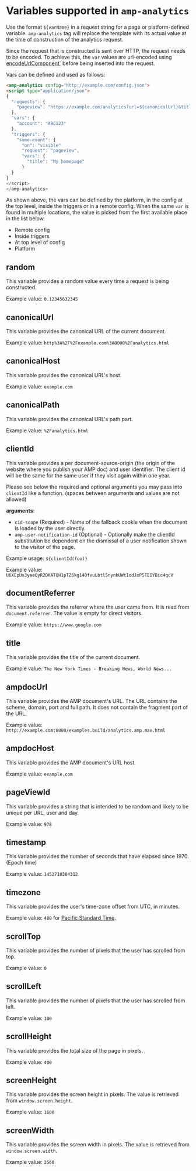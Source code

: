 # <a name="amp-analytics"></a> Variables supported in `amp-analytics`

Use the format `${varName}` in a request string for a page or platform-defined variable. `amp-analytics` tag will replace the template with its actual value at the time of construction of the analytics request.

Since the request that is constructed is sent over HTTP, the request needs to be encoded. To achieve this, the `var` values are url-encoded using [encodeUrlComponent`](https://developer.mozilla.org/en-US/docs/Web/JavaScript/Reference/Global_Objects/encodeURIComponent) before being inserted into the request.

Vars can be defined and used as follows:

```html
<amp-analytics config="http://example.com/config.json">
<script type="application/json">
{
  "requests": {
    "pageview": "https://example.com/analytics?url=${canonicalUrl}&title=${title}&acct=${account}&clientId=${clientId}",
  },
  "vars": {
    "account": "ABC123"
  },
  "triggers": {
    "some-event": {
      "on": "visible"
      "request": "pageview",
      "vars": {
        "title": "My homepage"
      }
  }
}
</script>
</amp-analytics>
```

As shown above, the vars can be defined by the platform, in the config at the top level, inside the triggers or in a remote config. When the same `var` is found in multiple locations, the value is picked from the first available place in the list below.

  - Remote config
  - Inside triggers
  - At top level of config
  - Platform

## random

This variable provides a random value every time a request is being constructed.

Example value: `0.12345632345`

## canonicalUrl

This variable provides the canonical URL of the current document.

Example value: `http%3A%2F%2Fexample.com%3A8000%2Fanalytics.html`

## canonicalHost

This variable provides the canonical URL's host.

Example value: `example.com`

## canonicalPath

This variable provides the canonical URL's path part.

Example value: `%2Fanalytics.html`

## clientId

This variable provides a per document-source-origin (the origin of the website where you publish your AMP doc) and user identifier. The client id will be the same for the same user if they visit again within one year.

Please see below the required and optional arguments you may pass into `clientId` like a function. (spaces between arguments and values are not allowed)

**arguments**:

  - `cid-scope` (Required) - Name of the fallback cookie when the document is loaded by the user directly.
  - `amp-user-notification-id` (Optional) - Optionally make the clientId substitution be dependent on the dismissal of a user notification shown to the visitor of the page.

Example usage: `${clientId(foo)}`

Example value: `U6XEpUs3yaeQyR2DKATQH1pTZ6kg140fvuLbtl5nynbUWtIodJxP5TEIYBic4qcV`


## documentReferrer

This variable provides the referrer where the user came from. It is read from `document.referrer`. The value is empty for direct visitors.

Example value: `https://www.google.com`

## title

This variable provides the title of the current document.

Example value: `The New York Times - Breaking News, World News...`

## ampdocUrl

This variable provides the AMP document's URL. The URL contains the scheme, domain, port and full path. It does not contain the fragment part of the URL.

Example value: `http://example.com:8000/examples.build/analytics.amp.max.html`

## ampdocHost

This variable provides the AMP document's URL host.

Example value: `example.com`

## pageViewId

This variable provides a string that is intended to be random and likely to be unique per URL, user and day.

Example value: `978`

## timestamp

This variable provides the number of seconds that have elapsed since 1970. (Epoch time)

Example value: `1452710304312`

## timezone

This variable provides the user's time-zone offset from UTC, in minutes.

Example value: `480` for [Pacific Standard Time](https://en.wikipedia.org/wiki/Pacific_Time_Zone).

## scrollTop

This variable provides the number of pixels that the user has scrolled from top.

Example value: `0`

## scrollLeft

This variable provides the number of pixels that the user has scrolled from left.

Example value: `100`

## scrollHeight

This variable provides the total size of the page in pixels.

Example value: `400`

## screenHeight

This variable provides the screen height in pixels. The value is retrieved from `window.screen.height`.

Example value: `1600`

## screenWidth

This variable provides the screen width in pixels. The value is retrieved from `window.screen.width`.

Example value: `2560`


